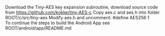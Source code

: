 Download the Tiny-AES key expansion subroutine, download source code from https://github.com/kokke/tiny-AES-c 
Copy aes.c and aes.h into folder ROOT/c/src/tiny-aes
Modify aes.h and uncomment: #define AES256 1  
To continue the steps to build the Android App see ROOT/android/app/README.md  